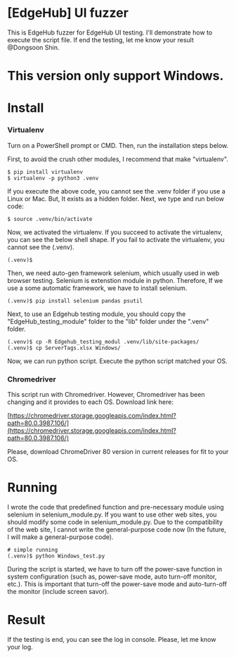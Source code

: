 # [EdgeHub] UI fuzzer

This is EdgeHub fuzzer for EdgeHub UI testing. I'll demonstrate how to execute the script file. If end the testing, let me know your result @Dongsoon Shin.

# This version only support Windows.

# Install

### Virtualenv
Turn on a PowerShell prompt or CMD. Then, run the installation steps below.

First, to avoid the crush other modules, I recommend that make "virtualenv".

    $ pip install virtualenv
    $ virtualenv -p python3 .venv

If you execute the above code, you cannot see the .venv folder if you use a Linux or Mac. But, It exists as a hidden folder. Next, we type and run below code:

    $ source .venv/bin/activate

Now, we activated the virtualenv. If you succeed to activate the virtualenv, you can see the below shell shape. If you fail to activate the virtualenv, you cannot see the (.venv).

    (.venv)$

Then, we need auto-gen framework selenium, which usually used in web browser testing. Selenium is extenstion module in python. Therefore, If we use a some automatic framework, we have to install selenium.

    (.venv)$ pip install selenium pandas psutil

Next, to use an Edgehub testing module, you should copy the "EdgeHub_testing_module" folder to the "lib" folder under the ".venv" folder.

    (.venv)$ cp -R Edgehub_testing_modul .venv/lib/site-packages/
    (.venv)$ cp ServerTags.xlsx Windows/

Now, we can run python script. Execute the python script matched your OS.

### Chromedriver

This script run with Chromedriver. However, Chromedriver has been changing and it provides to each OS. Download link here:

[https://chromedriver.storage.googleapis.com/index.html?path=80.0.3987.106/](https://chromedriver.storage.googleapis.com/index.html?path=80.0.3987.106/)

Please, download ChromeDriver 80 version in current releases for fit to your OS.

# Running

I wrote the code that predefined function and pre-necessary module using selenium in selenium_module.py. If you want to use other web sites, you should modify some code in selenium_module.py. Due to the compatibility of the web site, I cannot write the general-purpose code now (In the future, I will make a general-purpose code).

    # simple running
    (.venv)$ python Windows_test.py

During the script is started, we have to turn off the power-save function in system configuration (such as, power-save mode, auto turn-off monitor, etc.). This is important that turn-off the power-save mode and auto-turn-off the monitor (include screen savor). 

# Result

If the testing is end, you can see the log in console. Please, let me know your log.
